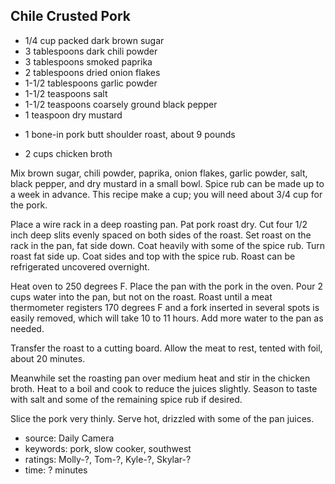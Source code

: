 Chile Crusted Pork
------------------

- 1/4 cup packed dark brown sugar
- 3 tablespoons dark chili powder
- 3 tablespoons smoked paprika
- 2 tablespoons dried onion flakes
- 1-1/2 tablespoons garlic powder
- 1-1/2 teaspoons salt
- 1-1/2 teaspoons coarsely ground black pepper
- 1 teaspoon dry mustard
<!-- -->
- 1 bone-in pork butt shoulder roast, about 9 pounds
<!-- -->
- 2 cups chicken broth

Mix brown sugar, chili powder, paprika, onion flakes, garlic powder,
salt, black pepper, and dry mustard in a small bowl.  Spice rub can be
made up to a week in advance.  This recipe make a cup; you will need
about 3/4 cup for the pork.

Place a wire rack in a deep roasting pan.  Pat pork roast dry.  Cut
four 1/2 inch deep slits evenly spaced on both sides of the roast.
Set roast on the rack in the pan, fat side down.  Coat heavily with
some of the spice rub.  Turn roast fat side up.  Coat sides and top
with the spice rub.  Roast can be refrigerated uncovered overnight.

Heat oven to 250 degrees F.  Place the pan with the pork in the oven.
Pour 2 cups water into the pan, but not on the roast.  Roast until a
meat thermometer registers 170 degrees F and a fork inserted in
several spots is easily removed, which will take 10 to 11 hours.  Add
more water to the pan as needed.

Transfer the roast to a cutting board.  Allow the meat to rest, tented
with foil, about 20 minutes.

Meanwhile set the roasting pan over medium heat and stir in the
chicken broth.  Heat to a boil and cook to reduce the juices slightly.
Season to taste with salt and some of the remaining spice rub if
desired.

Slice the pork very thinly.  Serve hot, drizzled with some of the pan
juices.

- source: Daily Camera
- keywords: pork, slow cooker, southwest
- ratings: Molly-?, Tom-?, Kyle-?, Skylar-?
- time: ? minutes
